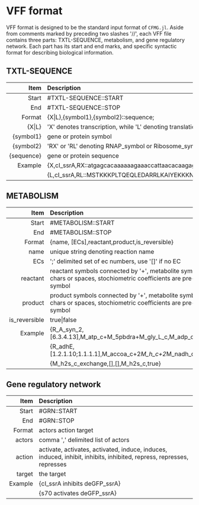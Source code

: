 # VFF format

VFF format is designed to be the standard input format of `CFMG.jl`.
Aside from comments marked by preceding two slashes '//', each VFF file contains three parts: TXTL-SEQUENCE, metabolism, and gene regulatory network.
Each part has its start and end marks, and specific syntactic format for describing biological information.


## TXTL-SEQUENCE

Item | Description
---: | :---
Start | \#TXTL-SEQUENCE::START
End | \#TXTL-SEQUENCE::STOP
Format | {X\|L},\{symbol1\},\{symbol2\}::sequence;
{X\|L} | 'X' denotes transcription, while 'L' denoting translation
{symbol1} | gene or protein symbol
{symbol2} | 'RX' or 'RL' denoting RNAP\_symbol or Ribosome\_symbol, respectively
{sequence} | gene or protein sequence
Example | {X,cI\_ssrA,RX::atgagcacaaaaaagaaaccattaacacaagagcagcttgaggacgcacgtcgccttaaagc;}
| | {L,cI\_ssrA,RL::MSTKKKPLTQEQLEDARRLKAIYEKKKNELGLSQESVADKMGMGQS;}



## METABOLISM

Item | Description
---: | :---
Start| \#METABOLISM::START
End | \#METABOLISM::STOP
Format | {name, [ECs],reactant,product,is\_reversible}
name | unique string denoting reaction name
ECs | ';' delimited set of ec numbers, use '[]' if no EC
reactant | reactant symbols connected by '+', metabolite symbols can not have special chars or spaces, stochiometric coefficients are pre-pended to metabolite symbol
product | product symbols connected by '+', metabolite symbols can not have special chars or spaces, stochiometric coefficients are pre-pended to metabolite symbol
is\_reversible | true\|false
Example | {R\_A\_syn\_2,[6.3.4.13],M\_atp\_c+M\_5pbdra+M\_gly\_L\_c,M\_adp\_c+M\_pi\_c+M\_gar\_c,false} 
| | {R\_adhE,[1.2.1.10;1.1.1.1],M\_accoa\_c+2*M\_h\_c+2*M\_nadh\_c,M\_etoh\_c+2*M\_nad\_c,true}
| |  {M\_h2s\_c\_exchange,[],[],M\_h2s\_c,true}


## Gene regulatory network

|Item | Description|
|---: | :--- |
|Start | \#GRN::START |
| End | \#GRN::STOP |
|Format | actors action target |
|actors | comma ',' delimited list of actors |
|action | activate, activates, activated, induce, induces, induced, inhibit, inhibits, inhibited, repress, represses, represses |
|target | the target |
|Example | {cI\_ssrA inhibits deGFP\_ssrA} |
| | {s70 activates deGFP\_ssrA}|
